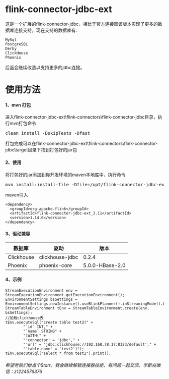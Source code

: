 #   flink-connector-jdbc-ext
这是一个扩展的flink-connector-jdbc，相比于官方连接器该版本实现了更多的数据库连接支持，现在支持的数据库有:  
```
MySql
PostgreSQL
Derby
ClickHouse
Phoenix
```
后面会继续改造以支持更多的jdbc连接。


# 使用方法
####    1、mvn 打包
进入flink-connector-jdbc-ext\flink-connectors\flink-connector-jdbc目录，执行mvn打包命令</br>
<pre>clean install -DskipTests -Dfast</pre>
打包完成可以在flink-connector-jdbc-ext\flink-connectors\flink-connector-jdbc\target目录下找到打包好的jar包
####    2、使用
将打包好的jar添加到你开发环境的maven本地库中，执行命令  
<pre>mvn install:install-file -Dfile=/opt/flink-connector-jdbc-ext_2.11.1.14.0 -DgroupId=org.apache.flink -DartifactId=flink-connector-jdbc-ext_2.11 -Dversion=1.14.0 -Dpackaging=jar</pre>
maven引入
```
<dependency>
  <groupId>org.apache.flink</groupId>  
  <artifactId>flink-connector-jdbc-ext_2.11</artifactId>  
  <version>1.14.0</version>  
</dependency> 
```
####  3、驱动兼容

 数据库  | 驱动 | 版本  
 ---- | ----- | -----
 Clickhouse  | clickhouse-jdbc | 0.2.4
 Phoenix  | phoenix-core | 5.0.0-HBase-2.0
####  4、示例

```
StreamExecutionEnvironment env = StreamExecutionEnvironment.getExecutionEnvironment();
EnvironmentSettings bsSettings = EnvironmentSettings.newInstance().useBlinkPlanner().inStreamingMode().build();
StreamTableEnvironment tEnv = StreamTableEnvironment.create(env, bsSettings);
//加载clickhouse表
tEnv.executeSql("create table test2(" +
        "`id` INT," +
        "`name` STRING" +
        ")WITH(" +
        "'connector' = 'jdbc'," +
        "'url' = 'jdbc:clickhouse://192.168.78.17:8123/default'," +
        "'table-name' = 'test2')");
tEnv.executeSql("select * from test2").print();
```
                
                
###### 希望老铁们给点个Start，我会继续解锁连接器技能，有问题一起交流，李新兆微信：z1224576376

 





